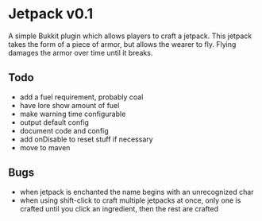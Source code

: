Jetpack v0.1
=========================================

A simple Bukkit plugin which allows players to craft a jetpack. This jetpack takes the form of a piece of armor, but allows the wearer to fly. Flying damages the armor over time until it breaks.

Todo
-----------------------------------------

- add a fuel requirement, probably coal
- have lore show amount of fuel
- make warning time configurable
- output default config
- document code and config
- add onDisable to reset stuff if necessary
- move to maven

Bugs
-----------------------------------------

- when jetpack is enchanted the name begins with an unrecognized char
- when using shift-click to craft multiple jetpacks at once, only one is crafted until you click an ingredient, then the rest are crafted